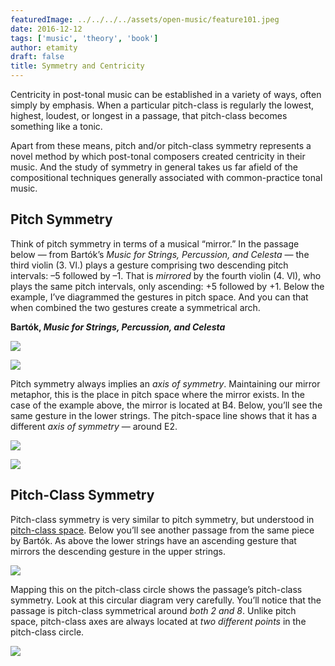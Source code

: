 ```yaml
---
featuredImage: ../../../../assets/open-music/feature101.jpeg
date: 2016-12-12
tags: ['music', 'theory', 'book']
author: etamity
draft: false
title: Symmetry and Centricity
---
```


Centricity in post-tonal music can be established in a variety of ways, often simply by emphasis. When a particular pitch-class is regularly the lowest, highest, loudest, or longest in a passage, that pitch-class becomes something like a tonic.

Apart from these means, pitch and/or pitch-class symmetry represents a novel method by which post-tonal composers created centricity in their music. And the study of symmetry in general takes us far afield of the compositional techniques generally associated with common-practice tonal music.

## Pitch Symmetry

Think of pitch symmetry in terms of a musical “mirror.” In the passage below — from Bartók’s *Music for Strings, Percussion, and Celesta* — the third violin (3. Vl.) plays a gesture comprising two descending pitch intervals: –5 followed by –1. That is *mirrored* by the fourth violin (4. Vl), who plays the same pitch intervals, only ascending: +5 followed by +1. Below the example, I’ve diagrammed the gestures in pitch space. And you can that when combined the two gestures create a symmetrical arch.

**Bartók, *Music for Strings, Percussion, and Celesta***

[![](/Graphics/postTonal/upper.png)](/Graphics/postTonal/upper1.png)

[![](/Graphics/postTonal/upperSymmetry.png)](/Graphics/postTonal/upperSymmetry.png)

Pitch symmetry always implies an *axis of symmetry*. Maintaining our mirror metaphor, this is the place in pitch space where the mirror exists. In the case of the example above, the mirror is located at B4. Below, you’ll see the same gesture in the lower strings. The pitch-space line shows that it has a different *axis of symmetry* — around E2.


[![](/Graphics/postTonal/lower.png)](/Graphics/postTonal/upper1.png)

[![](/Graphics/postTonal/lowerSymmetry.png)](/Graphics/postTonal/upperSymmetry.png)

## Pitch-Class Symmetry

Pitch-class symmetry is very similar to pitch symmetry, but understood in [pitch-class space](pitch(Class)). Below you’ll see another passage from the same piece by Bartók. As above the lower strings have an ascending gesture that mirrors the descending gesture in the upper strings.

[![](/Graphics/postTonal/bartok.png)](/Graphics/postTonal/bartok.png)

Mapping this on the pitch-class circle shows the passage’s pitch-class symmetry. Look at this circular diagram very carefully. You’ll notice that the passage is pitch-class symmetrical around *both 2 and 8*. Unlike pitch space, pitch-class axes are always located at *two different points* in the pitch-class circle.

[![](/Graphics/postTonal/pitchClassAxes.png)](/Graphics/postTonal/pitchClassAxes.png)
